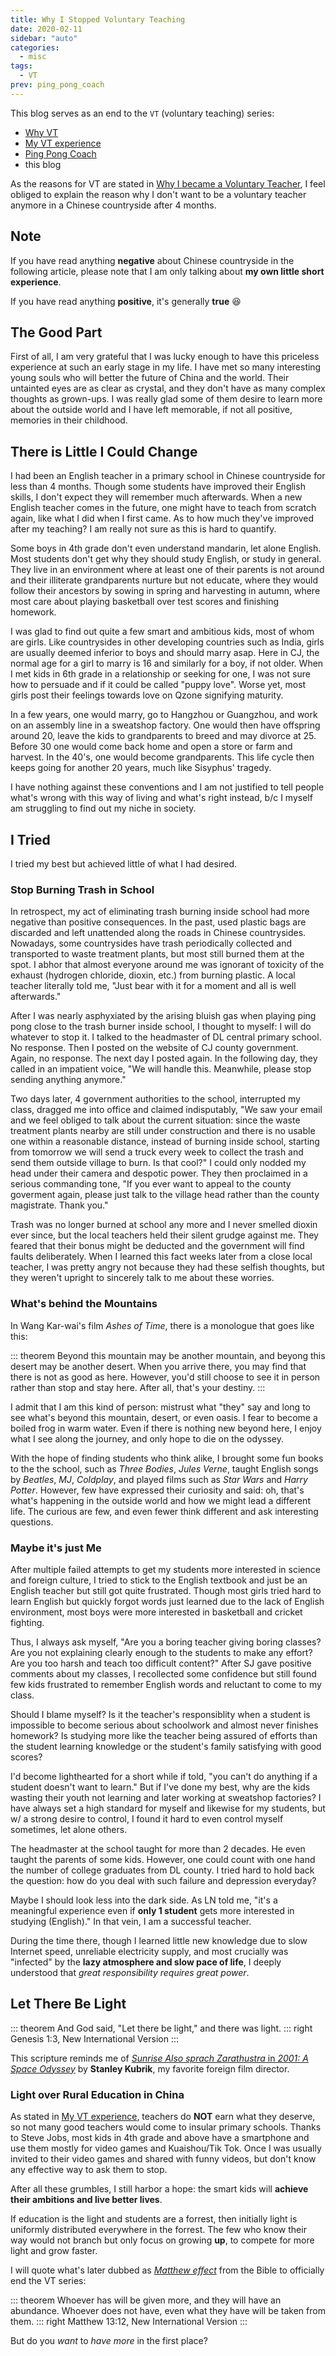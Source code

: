 ```yaml
---
title: Why I Stopped Voluntary Teaching
date: 2020-02-11
sidebar: "auto"
categories:
  - misc
tags:
  - VT
prev: ping_pong_coach
---
```


This blog serves as an end to the `VT` (voluntary teaching) series:

- [Why VT](why_vt)
- [My VT experience](vt)
- [Ping Pong Coach](ping_pong_coach)
- this blog

<!-- more -->

As the reasons for VT are stated in [Why I became a Voluntary Teacher](why_vt), I feel obliged to explain the reason why I don't want to be a voluntary teacher anymore in a Chinese countryside after 4 months.

## Note

If you have read anything **negative** about Chinese countryside in the following article, please note that I am only talking about **my own little short experience**.

If you have read anything **positive**, it's generally **true** :laughing:

## The Good Part

First of all, I am very grateful that I was lucky enough to have this priceless experience at such an early stage in my life. I have met so many interesting young souls who will better the future of China and the world. Their untainted eyes are as clear as crystal, and they don't have as many complex thoughts as grown-ups. I was really glad some of them desire to learn more about the outside world and I have left memorable, if not all positive, memories in their childhood.

## There is Little I Could Change

I had been an English teacher in a primary school in Chinese countryside for less than 4 months. Though some students have improved their English skills, I don't expect they will remember much afterwards. When a new English teacher comes in the future, one might have to teach from scratch again, like what I did when I first came. As to how much they've improved after my teaching? I am really not sure as this is hard to quantify.

Some boys in 4th grade don't even understand mandarin, let alone English. Most students don't get why they should study English, or study in general. They live in an environment where at least one of their parents is not around and their illiterate grandparents nurture but not educate, where they would follow their ancestors by sowing in spring and harvesting in autumn, where most care about playing basketball over test scores and finishing homework.

I was glad to find out quite a few smart and ambitious kids, most of whom are girls. Like countrysides in other developing countries such as India, girls are usually deemed inferior to boys and should marry asap. Here in CJ, the normal age for a girl to marry is 16 and similarly for a boy, if not older. When I met kids in 6th grade in a relationship or seeking for one, I was not sure how to persuade and if it could be called "puppy love". Worse yet, most girls post their feelings towards love on Qzone signifying maturity.

In a few years, one would marry, go to Hangzhou or Guangzhou, and work on an assembly line in a sweatshop factory. One would then have offspring around 20, leave the kids to grandparents to breed and may divorce at 25. Before 30 one would come back home and open a store or farm and harvest. In the 40's, one would become grandparents. This life cycle then keeps going for another 20 years, much like Sisyphus' tragedy.

I have nothing against these conventions and I am not justified to tell people what's wrong with this way of living and what's right instead, b/c I myself am struggling to find out my niche in society.

## I Tried

I tried my best but achieved little of what I had desired.

### Stop Burning Trash in School

In retrospect, my act of eliminating trash burning inside school had more negative than positive consequences. In the past, used plastic bags are discarded and left unattended along the roads in Chinese countrysides. Nowadays, some countrysides have trash periodically collected and transported to waste treatment plants, but most still burned them at the spot. I abhor that almost everyone around me was ignorant of toxicity of the exhaust (hydrogen chloride, dioxin, etc.) from burning plastic. A local teacher literally told me, "Just bear with it for a moment and all is well afterwards."

After I was nearly asphyxiated by the arising bluish gas when playing ping pong close to the trash burner inside school, I thought to myself: I will do whatever to stop it. I talked to the headmaster of DL central primary school. No response. Then I posted on the website of CJ county government. Again, no response. The next day I posted again. In the following day, they called in an impatient voice, "We will handle this. Meanwhile, please stop sending anything anymore."

Two days later, 4 government authorities to the school, interrupted my class, dragged me into office and claimed indisputably, "We saw your email and we feel obliged to talk about the current situation: since the waste treatment plants nearby are still under construction and there is no usable one within a reasonable distance, instead of burning inside school, starting from tomorrow we will send a truck every week to collect the trash and send them outside village to burn. Is that cool?" I could only nodded my head under their camera and despotic power. They then proclaimed in a serious commanding tone, "If you ever want to appeal to the county goverment again, please just talk to the village head rather than the county magistrate. Thank you."

Trash was no longer burned at school any more and I never smelled dioxin ever since, but the local teachers held their silent grudge against me. They feared that their bonus might be deducted and the government will find faults deliberately. When I learned this fact weeks later from a close local teacher, I was pretty angry not because they had these selfish thoughts, but they weren't upright to sincerely talk to me about these worries.

### What's behind the Mountains

In Wang Kar-wai's film _Ashes of Time_, there is a monologue that goes like this:

::: theorem
Beyond this mountain may be another mountain, and beyong this desert may be another desert. When you arrive there, you may find that there is not as good as here. However, you'd still choose to see it in person rather than stop and stay here. After all, that's your destiny.
:::

I admit that I am this kind of person: mistrust what "they" say and long to see what's beyond this mountain, desert, or even oasis. I fear to become a boiled frog in warm water. Even if there is nothing new beyond here, I enjoy what I see along the journey, and only hope to die on the odyssey.

With the hope of finding students who think alike, I brought some fun books to the the school, such as _Three Bodies_, _Jules Verne_, taught English songs by _Beatles_, _MJ_, _Coldplay_, and played films such as _Star Wars_ and _Harry Potter_. However, few have expressed their curiosity and said: oh, that's what's happening in the outside world and how we might lead a different life. The curious are few, and even fewer think different and ask interesting questions.

### Maybe it's just Me

After multiple failed attempts to get my students more interested in science and foreign culture, I tried to stick to the English textbook and just be an English teacher but still got quite frustrated. Though most girls tried hard to learn English but quickly forgot words just learned due to the lack of English environment, most boys were more interested in basketball and cricket fighting.

Thus, I always ask myself, "Are you a boring teacher giving boring classes? Are you not explaining clearly enough to the students to make any effort? Are you too harsh and teach too difficult content?" After SJ gave positive comments about my classes, I recollected some confidence but still found few kids frustrated to remember English words and reluctant to come to my class.

Should I blame myself? Is it the teacher's responsiblity when a student is impossible to become serious about schoolwork and almost never finishes homework? Is studying more like the teacher being assured of efforts than the student learning knowledge or the student's family satisfying with good scores?

I'd become lighthearted for a short while if told, "you can't do anything if a student doesn't want to learn." But if I've done my best, why are the kids wasting their youth not learning and later working at sweatshop factories? I have always set a high standard for myself and likewise for my students, but w/ a strong desire to control, I found it hard to even control myself sometimes, let alone others.

The headmaster at the school taught for more than 2 decades. He even taught the parents of some kids. However, one could count with one hand the number of college graduates from DL county. I tried hard to hold back the question: how do you deal with such failure and depression everyday?

Maybe I should look less into the dark side. As LN told me, "it's a meaningful experience even if **only 1 student** gets more interested in studying (English)." In that vein, I am a successful teacher.

During the time there, though I learned little new knowledge due to slow Internet speed, unreliable electricity supply, and most crucially was "infected" by the **lazy atmosphere and slow pace of life**, I deeply understood that _great responsibility requires great power_.

## Let There Be Light

::: theorem
And God said, "Let there be light," and there was light.
::: right
Genesis 1:3, New International Version
:::

This scripture reminds me of [_Sunrise Also sprach Zarathustra_ in _2001: A Space Odyssey_](https://youtu.be/e-QFj59PON4) by **Stanley Kubrik**, my favorite foreign film director.

### Light over Rural Education in China

As stated in [My VT experience](vt.md#老师只是兼职教书), teachers do **NOT** earn what they deserve, so not many good teachers would come to insular primary schools. Thanks to Steve Jobs, most kids in 4th grade and above have a smartphone and use them mostly for video games and Kuaishou/Tik Tok. Once I was usually invited to their video games and shared with funny videos, but don't know any effective way to ask them to stop.

After all these grumbles, I still harbor a hope: the smart kids will **achieve their ambitions and live better lives**.

If education is the light and students are a forrest, then initially light is uniformly distributed everywhere in the forrest. The few who know their way would not branch but only focus on growing **up**, to compete for more light and grow faster.

I will quote what's later dubbed as [_Matthew effect_](https://en.wikipedia.org/wiki/Matthew_effect) from the Bible to officially end the VT series:

::: theorem
Whoever has will be given more, and they will have an abundance. Whoever does not have, even what they have will be taken from them.
::: right
Matthew 13:12, New International Version
:::

But do you _want_ to _have more_ in the first place?
